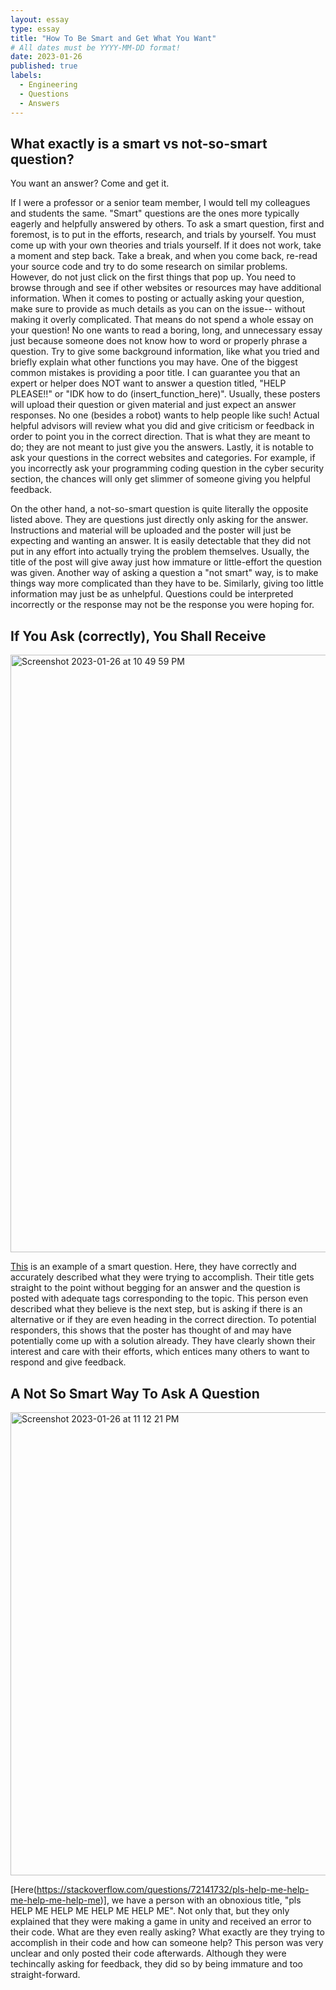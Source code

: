 ```yaml
---
layout: essay
type: essay
title: "How To Be Smart and Get What You Want"
# All dates must be YYYY-MM-DD format!
date: 2023-01-26
published: true
labels:
  - Engineering
  - Questions
  - Answers
---
```


## What exactly is a smart vs not-so-smart question?


You want an answer? Come and get it. 

If I were a professor or a senior team member, I would tell my colleagues and students the same. "Smart" questions are the ones more typically eagerly and helpfully answered by others. To ask a smart question, first and foremost, is to put in the efforts, research, and trials by yourself. You must come up with your own theories and trials yourself. If it does not work, take a moment and step back. 
Take a break, and when you come back, re-read your source code and try to do some research on similar problems. However, do not just click on the first things that pop up. You need to browse through and see if other websites or resources may have additional information. When it comes to posting or actually asking your question, make sure to provide as much details as you can on the issue-- without making it overly complicated.
That means do not spend a whole essay on your question! No one wants to read a boring, long, and unnecessary essay just because someone does not know how to word or properly phrase a question. Try to give some background information, like what you tried and briefly explain what other functions you may have. One of the biggest common mistakes is providing a poor title. I can guarantee you that an expert or helper does NOT want
to answer a question titled, "HELP PLEASE!!" or "IDK how to do (insert_function_here)". Usually, these posters will upload their question or given material and just expect an answer responses. No one (besides a robot) wants to help people like such! Actual helpful advisors will review what you did and give criticism or feedback in order to point you in the correct direction. That is what they are meant to do; they are not
meant to just give you the answers. Lastly, it is notable to ask your questions in the correct websites and categories. For example, if you incorrectly ask your programming coding question in the cyber security section, the chances will only get slimmer of someone giving you helpful feedback.

On the other hand, a not-so-smart question is quite literally the opposite listed above. They are questions just directly only asking for the answer. Instructions and material will be uploaded and the poster will just be expecting and wanting an answer. It is easily detectable that they did not put in any effort into actually trying the problem themselves. Usually, the title of the post will give away just how immature or little-effort the question was given. Another way of asking a question a "not smart" way, is to make things way more complicated than they have to be. Similarly, giving too little information may just be as unhelpful. Questions could be interpreted incorrectly or the response may not be the response you were hoping for. 

## If You Ask (correctly), You Shall Receive

<img width="956" alt="Screenshot 2023-01-26 at 10 49 59 PM" src="https://user-images.githubusercontent.com/122927921/215045763-823d8cf5-cfa7-4587-b99a-ebb9e791074c.png">

[This](https://stackoverflow.com/questions/75255791/how-to-use-two-cognito-user-pools-from-two-different-aws-accounts-in-my-custom-a) is an example of a smart question. Here, they have correctly and accurately described what they were trying to accomplish. Their title gets straight to the point without begging for an answer and the question is posted with adequate tags corresponding to the topic. This person even described what they believe is the next step, but is asking if there is an alternative or if they are even heading in the correct direction. To potential responders, this shows that the poster has thought of and may have potentially come up with a solution already. They have clearly shown their interest and care with their efforts, which entices many others to want to respond and give feedback.

## A Not So Smart Way To Ask A Question

<img width="741" alt="Screenshot 2023-01-26 at 11 12 21 PM" src="https://user-images.githubusercontent.com/122927921/215050022-b270b13f-c6c7-4267-9afe-e844c021a7cc.png">

[Here(https://stackoverflow.com/questions/72141732/pls-help-me-help-me-help-me-help-me)], we have a person with an obnoxious title, "pls HELP ME HELP ME HELP ME HELP ME". Not only that, but they only explained that they were making a game in unity and received an error to their code. What are they even really asking? What exactly are they trying to accomplish in their code and how can someone help? This person was very unclear and only posted their code afterwards. Although they were techincally asking for feedback, they did so by being immature and too straight-forward. 
